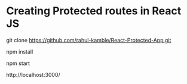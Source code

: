 # Creating Protected routes in React JS

git clone https://github.com/rahul-kamble/React-Protected-App.git

npm install

npm start

http://localhost:3000/
